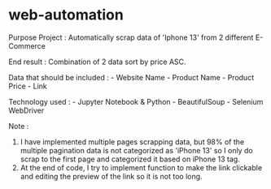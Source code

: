 # web-automation
Purpose Project : Automatically scrap data of 'Iphone 13' from 2 different E-Commerce

End result : Combination of 2 data sort by price ASC.

Data that should be included :
    - Website Name
    - Product Name
    - Product Price
    - Link
    
Technology used :
    - Jupyter Notebook & Python
    - BeautifulSoup
    - Selenium WebDriver

Note : 
1. I have implemented multiple pages scrapping data, but 98% of the multiple pagination data is not categorized as 'iPhone 13' so I only do scrap to the first page and categorized it based on iPhone 13 tag.
2. At the end of code, I try to implement function to make the link clickable and editing the preview of the link so it is not too long.

